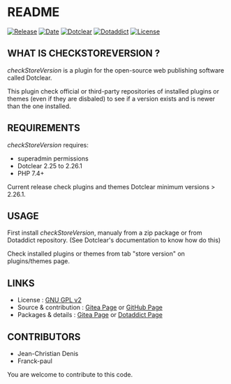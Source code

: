 # README

[![Release](https://img.shields.io/badge/release-0.4-a2cbe9.svg)](https://git.dotclear.watch/JcDenis/checkStoreVersion/releases)
[![Date](https://img.shields.io/badge/date-2023.08.06-c44d58.svg)](https://git.dotclear.watch/JcDenis/checkStoreVersion/releases)
[![Dotclear](https://img.shields.io/badge/dotclear-v2.25-137bbb.svg)](https://fr.dotclear.org/download)
[![Dotaddict](https://img.shields.io/badge/dotaddict-official-9ac123.svg)](https://plugins.dotaddict.org/dc2/details/checkStoreVersion)
[![License](https://img.shields.io/github/license/JcDenis/checkStoreVersion)](https://git.dotclear.watch/JcDenis/checkStoreVersion/blob/master/LICENSE)

## WHAT IS CHECKSTOREVERSION ?

_checkStoreVersion_ is a plugin for the open-source 
web publishing software called Dotclear.

This plugin check official or third-party repositories of installed plugins or themes 
(even if they are disbaled) to see if a version exists and is newer than the one installed.

## REQUIREMENTS

 _checkStoreVersion_ requires: 

 * superadmin permissions
 * Dotclear 2.25 to 2.26.1
 * PHP 7.4+

Current release check plugins and themes Dotclear minimum versions > 2.26.1.

## USAGE

First install _checkStoreVersion_, manualy from a zip package or from 
Dotaddict repository. (See Dotclear's documentation to know how do this)

Check installed plugins or themes from tab "store version" on plugins/themes page.

## LINKS

 * License : [GNU GPL v2](https://www.gnu.org/licenses/old-licenses/lgpl-2.0.html)
 * Source & contribution : [Gitea Page](https://git.dotclear.watch/JcDenis/checkStoreVersion) or [GitHub Page](https://github.com/JcDenis/checkStoreVersion)
 * Packages & details : [Gitea Page](https://git.dotclear.watch/JcDenis/checkStoreVersion/releases) or [Dotaddict Page](https://plugins.dotaddict.org/dc2/details/checkStoreVersion)

## CONTRIBUTORS

 * Jean-Christian Denis
 * Franck-paul

 You are welcome to contribute to this code.